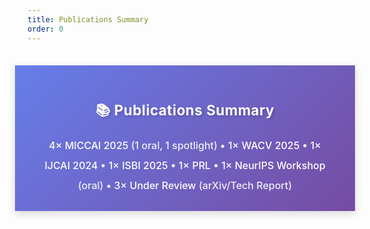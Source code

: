 ```yaml
---
title: Publications Summary
order: 0
---
```


<div class="publication-summary" style="margin: 35px -20px 30px -20px; padding: 25px 40px; background: linear-gradient(135deg, #667eea 0%, #764ba2 100%); box-shadow: 0 4px 12px rgba(0,0,0,0.15);">
  <h3 style="color: white; font-size: 1.4rem; font-weight: 700; margin-bottom: 18px; text-align: center; text-shadow: 2px 2px 4px rgba(0,0,0,0.2); letter-spacing: 0.5px;">📚 Publications Summary</h3>
  <p style="color: white; font-size: 1rem; font-weight: 500; margin: 0; line-height: 2; text-align: center;">
    4× MICCAI 2025 <span style="opacity: 0.9;">(1 oral, 1 spotlight)</span> •
    1× WACV 2025 •
    1× IJCAI 2024 •
    1× ISBI 2025 •
    1× PRL •
    1× NeurIPS Workshop <span style="opacity: 0.9;">(oral)</span> •
    3× Under Review <span style="opacity: 0.9;">(arXiv/Tech Report)</span>
  </p>
</div>
